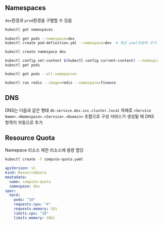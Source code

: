 ## Namespaces
`dev`환경과 `prod`환경을 구별할 수 있음

```bash
kubectl get namespaces
 
kubectl get pods --namespace=dev
kubectl create pod-definition.yml --namespace=dev  # 혹은 yaml파일에 추가
```

```bash
kubectl create namespace dev

kubectl config set-context $(kubectl config current-context) --namespcae=dev  # default 네임스페이스 변경
kubectl get pods

kubectl get pods --all-namepasces
```

```bash
kubectl run redis --image=redis --namespace=finance
```

## DNS
DNS는 다음과 같은 형태 `db-service.dev.svc.cluster.local` 
차례로 `<Service Name>.<Namespace>.<Service>.<Domain>` 조합으로 구성
서비스가 생성될 때 DNS 항목이 자동으로 추가


## Resource Quota
Namepace 리소스 제한
리소스에 용량 할당
```bash
kubectl create -f compute-quota.yaml
```
```yaml
apiVersion: v1
kind: ResourceQuota
meatadata:
  name: compute-quota
  namespace: dev
spec:
  hard:
    pods: "10"
    requests.cpu: "4"
    requests.memory: 5Gi
    limits.cpu: "10"
    limits.memory: 10Gi
```
